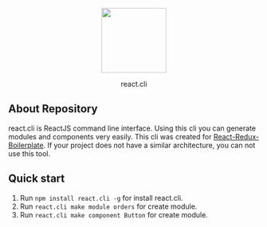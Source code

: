 <p align="center"><img src="https://cdn.worldvectorlogo.com/logos/react.svg" width="130"></p>
<p align="center">react.cli</p>

## About Repository

react.cli is ReactJS command line interface. Using this cli you can generate modules and components very easily. 
This cli was created for [React-Redux-Boilerplate](https://github.com/david-babunashvili/React-Redux-Boilerplate). If your project does not have a similar architecture, you can not use this tool.

## Quick start

1. Run `npm install react.cli -g` for install react.cli.
2. Run `react.cli make module orders` for create module.
3. Run `react.cli make component Button` for create module.


